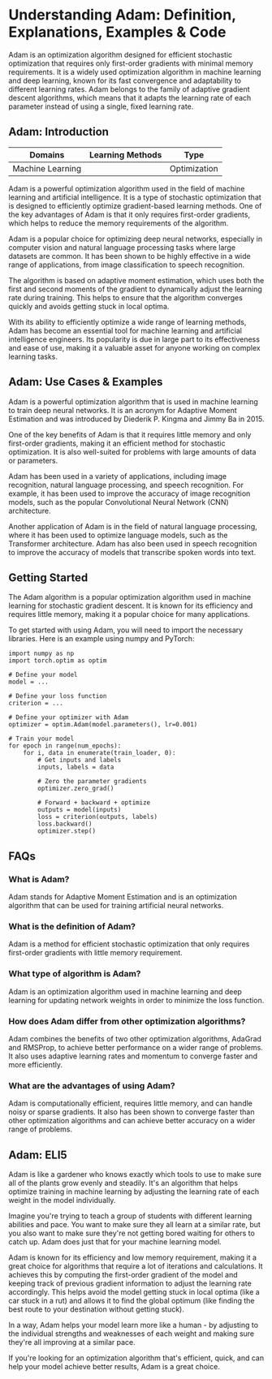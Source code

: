 # Understanding Adam: Definition, Explanations, Examples & Code

Adam is an optimization algorithm designed for efficient stochastic
optimization that requires only first-order gradients with minimal memory
requirements. It is a widely used optimization algorithm in machine learning
and deep learning, known for its fast convergence and adaptability to
different learning rates. Adam belongs to the family of adaptive gradient
descent algorithms, which means that it adapts the learning rate of each
parameter instead of using a single, fixed learning rate.

## Adam: Introduction

Domains | Learning Methods | Type  
---|---|---  
Machine Learning |  | Optimization  
  
Adam is a powerful optimization algorithm used in the field of machine
learning and artificial intelligence. It is a type of stochastic optimization
that is designed to efficiently optimize gradient-based learning methods. One
of the key advantages of Adam is that it only requires first-order gradients,
which helps to reduce the memory requirements of the algorithm.

Adam is a popular choice for optimizing deep neural networks, especially in
computer vision and natural language processing tasks where large datasets are
common. It has been shown to be highly effective in a wide range of
applications, from image classification to speech recognition.

The algorithm is based on adaptive moment estimation, which uses both the
first and second moments of the gradient to dynamically adjust the learning
rate during training. This helps to ensure that the algorithm converges
quickly and avoids getting stuck in local optima.

With its ability to efficiently optimize a wide range of learning methods,
Adam has become an essential tool for machine learning and artificial
intelligence engineers. Its popularity is due in large part to its
effectiveness and ease of use, making it a valuable asset for anyone working
on complex learning tasks.

## Adam: Use Cases & Examples

Adam is a powerful optimization algorithm that is used in machine learning to
train deep neural networks. It is an acronym for Adaptive Moment Estimation
and was introduced by Diederik P. Kingma and Jimmy Ba in 2015.

One of the key benefits of Adam is that it requires little memory and only
first-order gradients, making it an efficient method for stochastic
optimization. It is also well-suited for problems with large amounts of data
or parameters.

Adam has been used in a variety of applications, including image recognition,
natural language processing, and speech recognition. For example, it has been
used to improve the accuracy of image recognition models, such as the popular
Convolutional Neural Network (CNN) architecture.

Another application of Adam is in the field of natural language processing,
where it has been used to optimize language models, such as the Transformer
architecture. Adam has also been used in speech recognition to improve the
accuracy of models that transcribe spoken words into text.

## Getting Started

The Adam algorithm is a popular optimization algorithm used in machine
learning for stochastic gradient descent. It is known for its efficiency and
requires little memory, making it a popular choice for many applications.

To get started with using Adam, you will need to import the necessary
libraries. Here is an example using numpy and PyTorch:

    
    
    
    import numpy as np
    import torch.optim as optim
    
    # Define your model
    model = ...
    
    # Define your loss function
    criterion = ...
    
    # Define your optimizer with Adam
    optimizer = optim.Adam(model.parameters(), lr=0.001)
    
    # Train your model
    for epoch in range(num_epochs):
        for i, data in enumerate(train_loader, 0):
            # Get inputs and labels
            inputs, labels = data
    
            # Zero the parameter gradients
            optimizer.zero_grad()
    
            # Forward + backward + optimize
            outputs = model(inputs)
            loss = criterion(outputs, labels)
            loss.backward()
            optimizer.step()
    
    

## FAQs

### What is Adam?

Adam stands for Adaptive Moment Estimation and is an optimization algorithm
that can be used for training artificial neural networks.

### What is the definition of Adam?

Adam is a method for efficient stochastic optimization that only requires
first-order gradients with little memory requirement.

### What type of algorithm is Adam?

Adam is an optimization algorithm used in machine learning and deep learning
for updating network weights in order to minimize the loss function.

### How does Adam differ from other optimization algorithms?

Adam combines the benefits of two other optimization algorithms, AdaGrad and
RMSProp, to achieve better performance on a wider range of problems. It also
uses adaptive learning rates and momentum to converge faster and more
efficiently.

### What are the advantages of using Adam?

Adam is computationally efficient, requires little memory, and can handle
noisy or sparse gradients. It also has been shown to converge faster than
other optimization algorithms and can achieve better accuracy on a wider range
of problems.

## Adam: ELI5

Adam is like a gardener who knows exactly which tools to use to make sure all
of the plants grow evenly and steadily. It's an algorithm that helps optimize
training in machine learning by adjusting the learning rate of each weight in
the model individually.

Imagine you're trying to teach a group of students with different learning
abilities and pace. You want to make sure they all learn at a similar rate,
but you also want to make sure they're not getting bored waiting for others to
catch up. Adam does just that for your machine learning model.

Adam is known for its efficiency and low memory requirement, making it a great
choice for algorithms that require a lot of iterations and calculations. It
achieves this by computing the first-order gradient of the model and keeping
track of previous gradient information to adjust the learning rate
accordingly. This helps avoid the model getting stuck in local optima (like a
car stuck in a rut) and allows it to find the global optimum (like finding the
best route to your destination without getting stuck).

In a way, Adam helps your model learn more like a human - by adjusting to the
individual strengths and weaknesses of each weight and making sure they're all
improving at a similar pace.

If you're looking for an optimization algorithm that's efficient, quick, and
can help your model achieve better results, Adam is a great choice.